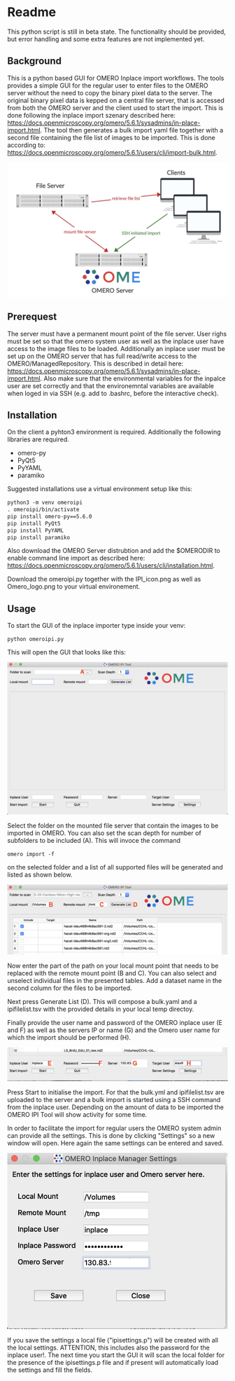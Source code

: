 # Readme
This python script is still in beta state. The functionality should be provided, but error handling and some extra features are not implemented yet.

## Background
This is a python based GUI for OMERO Inplace import workflows. The tools provides a simple GUI for the regular user to enter files to the OMERO server without the need to copy the binary pixel data to the server. The original binary pixel data is kepped on a central file server, that is accessed from both the OMERO server and the client used to start the import. This is done following the inplace import szenary described here: https://docs.openmicroscopy.org/omero/5.6.1/sysadmins/in-place-import.html. The tool then generates a bulk import yaml file together with a second file containing the file list of images to be imported. This is done according to: https://docs.openmicroscopy.org/omero/5.6.1/users/cli/import-bulk.html.

![Network Map](Doc/network_plan.png)

## Prerequest
The server must have a permanent mount point of the file server. User righs must be set so that the omero system user as well as the inplace user have access to the image files to be loaded. Additionally an inplace user must be set up on the OMERO server that has full read/write access to the OMERO/ManagedRepository. This is described in detail here: https://docs.openmicroscopy.org/omero/5.6.1/sysadmins/in-place-import.html. 
Also make sure that the environmental variables for the inpalce user are set correctly and that the environemntal variables are available when loged in via SSH (e.g. add to .bashrc, before the interactive check).

## Installation
On the client a pyhton3 environment is required. Additionally the following libraries are required.

* omero-py
* PyQt5
* PyYAML
* paramiko

Suggested installations use a virtual environment setup like this:

```
python3 -m venv omeroipi
. omeroipi/bin/activate
pip install omero-py==5.6.0
pip install PyQt5
pip install PyYAML
pip install paramiko
```
Also download the OMERO Server distrubtion and add the $OMERODIR to enable command line import as described here: https://docs.openmicroscopy.org/omero/5.6.1/users/cli/installation.html.

Download the omeroipi.py together with the IPI_icon.png as well as Omero_logo.png to your virtual environement.

## Usage
To start the GUI of the inplace importer type inside your venv:

```
python omeroipi.py
```
This will open the GUI that looks like this:

![GUI first start](Doc/GUI01.png)

Select the folder on the mounted file server that contain the images to be imported in OMERO. You can also set the scan depth for number of subfolders to be included (A).
This will invoce the command 
```
omero import -f
```
on the selected folder and a list of all supported files will be generated and listed as shown below.

![GUI scan](Doc/GUI02.png)

Now enter the part of the path on your local mount point that needs to be replaced with the remote mount point (B and C). You can also select and unselect individual files in the presented tables. Add a dataset name in the second column for the files to be imported.

Next press Generate List (D). This will compose a bulk.yaml and a ipifilelist.tsv with the provided details in your local temp directoy.

Finally provide the user name and password of the OMERO inplace user (E and F) as well as the servers IP or name (G) and the Omero user name for which the import should be performed (H).

![GUI scan](Doc/GUI03.png)

Press Start to initialise the import. For that the bulk.yml and ipifilelist.tsv are uploaded to the server and a bulk import is started using a SSH command from the inplace user. Depending on the amount of data to be imported the OMERO IPI Tool will show activity for some time.

In order to facilitate the import for regular users the OMERO system admin can provide all the settings. This is done by clicking "Settings" so a new window will open. Here again the same settings can be entered and saved.

![GUI scan](Doc/GUI04.png)

If you save the settings a local file ("ipisettings.p") will be created with all the local settings. ATTENTION, this includes also the password for the inplace user!. The next time you start the GUI it will scan the local folder for the presence of the ipisettings.p file and if present will automatically load the settings and fill the fields.

